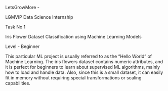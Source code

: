 LetsGrowMore -

LGMVIP Data Science Internship

Task No 1 

Iris Flower Dataset Classification using Machine Learning Models

Level - Beginner

This particular ML project is usually referred to as the “Hello World” of Machine Learning. The iris flowers dataset contains numeric attributes, and it is perfect for beginners to learn about supervised ML algorithms, mainly how to load and handle data. Also, since this is a small dataset, it can easily fit in memory without requiring special transformations or scaling capabilities.
